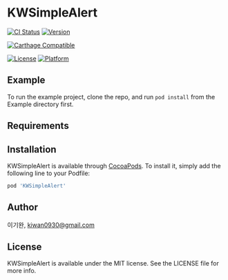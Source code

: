 # KWSimpleAlert

[![CI Status](https://img.shields.io/travis/이기완/KWSimpleAlert.svg?style=flat)](https://travis-ci.org/이기완/KWSimpleAlert)
[![Version](https://img.shields.io/cocoapods/v/KWSimpleAlert.svg?style=flat)](https://cocoapods.org/pods/KWSimpleAlert)

[![Carthage Compatible](https://img.shields.io/badge/Carthage-compatible-4BC51D.svg?style=flat)](https://github.com/Carthage/Carthage)

[![License](https://img.shields.io/cocoapods/l/KWSimpleAlert.svg?style=flat)](https://cocoapods.org/pods/KWSimpleAlert)
[![Platform](https://img.shields.io/cocoapods/p/KWSimpleAlert.svg?style=flat)](https://cocoapods.org/pods/KWSimpleAlert)

## Example

To run the example project, clone the repo, and run `pod install` from the Example directory first.

## Requirements

## Installation

KWSimpleAlert is available through [CocoaPods](https://cocoapods.org). To install
it, simply add the following line to your Podfile:

```ruby
pod 'KWSimpleAlert'
```

## Author

이기완, kiwan0930@gmail.com

## License

KWSimpleAlert is available under the MIT license. See the LICENSE file for more info.

